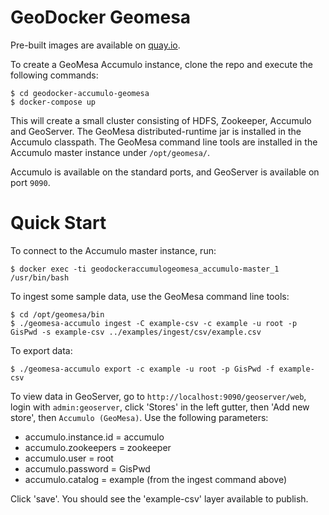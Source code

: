 # GeoDocker Geomesa

Pre-built images are available on [quay.io](https://quay.io/organization/geomesa).

To create a GeoMesa Accumulo instance, clone the repo and execute the following commands:

```
$ cd geodocker-accumulo-geomesa
$ docker-compose up
```

This will create a small cluster consisting of HDFS, Zookeeper, Accumulo and GeoServer. The GeoMesa
distributed-runtime jar is installed in the Accumulo classpath. The GeoMesa command line tools are
installed in the Accumulo master instance under `/opt/geomesa/`.

Accumulo is available on the standard ports, and GeoServer is available on port `9090`.

# Quick Start

To connect to the Accumulo master instance, run:

```
$ docker exec -ti geodockeraccumulogeomesa_accumulo-master_1 /usr/bin/bash
```

To ingest some sample data, use the GeoMesa command line tools:

```
$ cd /opt/geomesa/bin
$ ./geomesa-accumulo ingest -C example-csv -c example -u root -p GisPwd -s example-csv ../examples/ingest/csv/example.csv
```

To export data:

```
$ ./geomesa-accumulo export -c example -u root -p GisPwd -f example-csv
```

To view data in GeoServer, go to `http://localhost:9090/geoserver/web`, login with `admin:geoserver`, click
'Stores' in the left gutter, then 'Add new store', then `Accumulo (GeoMesa)`. Use the following parameters:

* accumulo.instance.id = accumulo
* accumulo.zookeepers = zookeeper
* accumulo.user = root
* accumulo.password = GisPwd
* accumulo.catalog = example (from the ingest command above)

Click 'save'. You should see the 'example-csv' layer available to publish.
